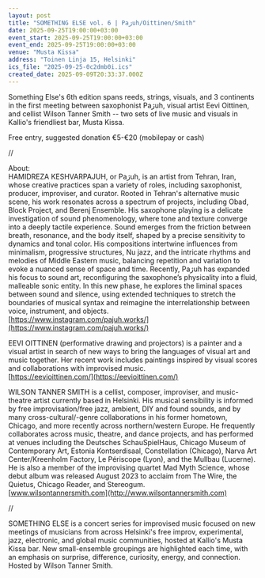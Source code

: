 ```yaml
---
layout: post
title: "SOMETHING ELSE vol. 6 | Paژuh/Oittinen/Smith"
date: 2025-09-25T19:00:00+03:00
event_start: 2025-09-25T19:00:00+03:00
event_end: 2025-09-25T19:00:00+03:00
venue: "Musta Kissa"
address: "Toinen Linja 15, Helsinki"
ics_file: "2025-09-25-0c2dmb0i.ics"
created_date: 2025-09-09T20:33:37.000Z
---
```


Something Else's 6th edition spans reeds, strings, visuals, and 3 continents in the first meeting between saxophonist Paژuh, visual artist Eevi Oittinen, and cellist Wilson Tanner Smith -- two sets of live music and visuals in Kallio's friendliest bar, Musta Kissa.  
  
Free entry, suggested donation €5-€20 (mobilepay or cash)  
  
//  
  
About:  
HAMIDREZA KESHVARPAJUH, or Paژuh, is an artist from Tehran, Iran, whose creative practices span a variety of roles, including saxophonist, producer, improviser, and curator. Rooted in Tehran's alternative music scene, his work resonates across a spectrum of projects, including Obad, Block Project, and Berenj Ensemble. His saxophone playing is a delicate investigation of sound phenomenology, where tone and texture converge into a deeply tactile experience. Sound emerges from the friction between breath, resonance, and the body itself, shaped by a precise sensitivity to dynamics and tonal color. His compositions intertwine influences from minimalism, progressive structures, Nu jazz, and the intricate rhythms and melodies of Middle Eastern music, balancing repetition and variation to evoke a nuanced sense of space and time. Recently, Paژuh has expanded his focus to sound art, reconfiguring the saxophone’s physicality into a fluid, malleable sonic entity. In this new phase, he explores the liminal spaces between sound and silence, using extended techniques to stretch the boundaries of musical syntax and reimagine the interrelationship between voice, instrument, and objects.  
[https://www.instagram.com/pajuh.works/](https://www.instagram.com/pajuh.works/)  
  
EEVI OITTINEN (performative drawing and projectors) is a painter and a visual artist in search of new ways to bring the languages of visual art and music together. Her recent work includes paintings inspired by visual scores and collaborations with improvised music.  
[https://eevioittinen.com/](https://eevioittinen.com/)  
  
WILSON TANNER SMITH is a cellist, composer, improviser, and music-theatre artist currently based in Helsinki. His musical sensibility is informed by free improvisation/free jazz, ambient, DIY and found sounds, and by many cross-cultural/-genre collaborations in his former hometown, Chicago, and more recently across northern/western Europe. He frequently collaborates across music, theatre, and dance projects, and has performed at venues including the Deutsches SchauSpielHaus, Chicago Museum of Contemporary Art, Estonia Kontserdisaal, Constellation (Chicago), Narva Art Center/Kreenholm Factory, Le Périscope (Lyon), and the Mullbau (Lucerne). He is also a member of the improvising quartet Mad Myth Science, whose debut album was released August 2023 to acclaim from The Wire, the Quietus, Chicago Reader, and Stereogum.  
[www.wilsontannersmith.com](http://www.wilsontannersmith.com)  
  
//  
  
SOMETHING ELSE is a concert series for improvised music focused on new meetings of musicians from across Helsinki's free improv, experimental, jazz, electronic, and global music communities, hosted at Kallio's Musta Kissa bar. New small-ensemble groupings are highlighted each time, with an emphasis on surprise, difference, curiosity, energy, and connection. Hosted by Wilson Tanner Smith.
